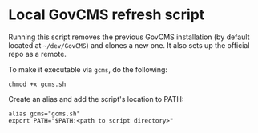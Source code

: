 # Local GovCMS refresh script

Running this script removes the previous GovCMS installation (by default located at `~/dev/GovCMS`) and clones a new one.
It also sets up the official repo as a remote.

To make it executable via `gcms`, do the following:

```shell
chmod +x gcms.sh
```

Create an alias and add the script's location to PATH:

```shell
alias gcms="gcms.sh"
export PATH="$PATH:<path to script directory>"
```
